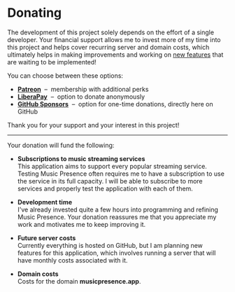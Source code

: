 # Donating

The development of this project solely depends
on the effort of a single developer.
Your financial support allows me to invest more of my time into this project
and helps cover recurring server and domain costs,
which ultimately helps in making improvements
and working on [new features](./ROADMAP.md) that are waiting to be implemented!

You can choose between these options:

* **[Patreon](https://www.patreon.com/musicpresence)**
  &nbsp;&ndash;&nbsp; membership with additional perks
* **[LiberaPay](https://liberapay.com/jonasvandenberg)**
  &nbsp;&ndash;&nbsp; option to donate anonymously
* **[GitHub Sponsors](https://github.com/sponsors/ungive)**
  &nbsp;&ndash;&nbsp; option for one-time donations, directly here on GitHub

Thank you for your support and your interest in this project!

---

Your donation will fund the following:

* **Subscriptions to music streaming services**  
  This application aims to support every popular streaming service.
  Testing Music Presence often requires me to have a subscription
  to use the service in its full capacity.
  I will be able to subscribe to more services
  and properly test the application with each of them.

* **Development time**  
  I've already invested quite a few hours into programming and refining
  Music Presence. Your donation reassures me that you appreciate my work
  and motivates me to keep improving it.

* **Future server costs**  
  Currently everything is hosted on GitHub,
  but I am planning new features for this application,
  which involves running a server that will have monthly costs
  associated with it.

* **Domain costs**  
  Costs for the domain **musicpresence.app**.
